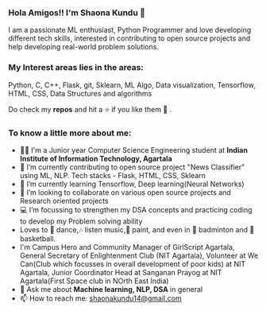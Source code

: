 ### Hola Amigos!! I'm Shaona Kundu 👋 
I am a passionate ML enthusiast, Python Programmer and love developing different tech skills, interested in contributing to open source projects and help developing real-world problem solutions.
### My Interest areas lies in the areas: 
Python, C, C++, Flask, git, Sklearn, ML Algo, Data visualization, Tensorflow, HTML, CSS, Data Structures and algorithms

 Do check my **repos** and hit a ⭐ if you like them 🤗 .

### To know a little more about me:

- 👩‍🎓 I'm a Junior year Computer Science Engineering student at **Indian Institute of Information Technology, Agartala**
- 🔭 I’m currently contributing to open source project "News Classifier" using ML, NLP. Tech stacks - Flask, HTML, CSS, Sklearn
- 📖 I’m currently learning Tensorflow, Deep learning(Neural Networks) 
- 🤝 I’m looking to collaborate on various open source projects and Research oriented projects
- 💻 I’m focussing to strengthen my DSA concepts and practicing coding to develop my Problem solving ability
- Loves to 💃 dance,🎶 listen music,🎨 paint, and even in 🏸 badminton and 🏀 basketball. 
- I'm Campus Hero and Community Manager of GirlScript Agartala, General Secretary of Enlightenment Club (NIT Agartala), Volunteer at We Can(Club which focusses in overall development of poor kids) at NIT Agartala, Junior Coordinator Head at Sanganan Prayog at NIT Agartala(First Space club in NOrth East India) 
- 💬 Ask me about **Machine learning, NLP, DSA** in general
- 📫 How to reach me: shaonakundu14@gmail.com

